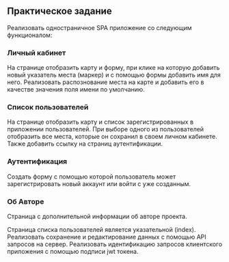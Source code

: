 ## Практическое задание

Реализовать одностраничное SPA приложение со следующим функционалом:

### Личный кабинет

На странице отобразить карту и форму, при клике на которую добавить новый указатель места (маркер) и с помощью формы добавить имя для него. Реализовать распознование места на карте и добавить его в качестве значения поля имени по умолчанию.

### Список пользователей

На странице отобразить карту и список зарегистрированных в приложении пользователей. При выборе одного из пользователей отобразить все места, которые он сохранил в своем личном кабинете.
Также добавить ссылку на страниц аутентификации.

### Аутентификация

Создать форму с помощью которой пользователь может зарегистрировать новый аккаунт или войти с уже созданным.

### Об Авторе

Страница с дополнительной информации об авторе проекта.

Страница списка пользователей является указательной (index). Реализовать сохранение и редактирование данных с помощью API запросов на сервер.
Реализовать идентификацию запросов клиентского приложения с помощью подписи jwt токена.

